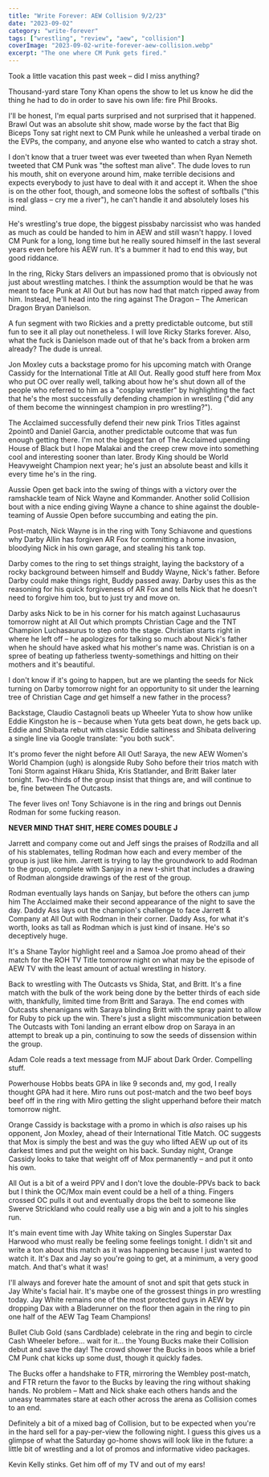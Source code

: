 ```yaml
---
title: "Write Forever: AEW Collision 9/2/23"
date: "2023-09-02"
category: "write-forever"
tags: ["wrestling", "review", "aew", "collision"]
coverImage: "2023-09-02-write-forever-aew-collision.webp"
excerpt: "The one where CM Punk gets fired."
---
```


Took a little vacation this past week – did I miss anything?

Thousand-yard stare Tony Khan opens the show to let us know he did the thing he had to do in order to save his own life: fire Phil Brooks.

I'll be honest, I'm equal parts surprised and not surprised that it happened. Brawl Out was an absolute shit show, made worse by the fact that Big Biceps Tony sat right next to CM Punk while he unleashed a verbal tirade on the EVPs, the company, and anyone else who wanted to catch a stray shot.

I don't know that a truer tweet was ever tweeted than when Ryan Nemeth tweeted that CM Punk was "the softest man alive". The dude loves to run his mouth, shit on everyone around him, make terrible decisions and expects everybody to just have to deal with it and accept it. When the shoe is on the other foot, though, and someone lobs the softest of softballs ("this is real glass – cry me a river"), he can't handle it and absolutely loses his mind.

He's wrestling's true dope, the biggest pissbaby narcissist who was handed as much as could be handed to him in AEW and still wasn't happy. I loved CM Punk for a long, long time but he really soured himself in the last several years even before his AEW run. It's a bummer it had to end this way, but good riddance.

In the ring, Ricky Stars delivers an impassioned promo that is obviously not just about wrestling matches. I think the assumption would be that he was meant to face Punk at All Out but has now had that match ripped away from him. Instead, he'll head into the ring against The Dragon – The American Dragon Bryan Danielson.

A fun segment with two Rickies and a pretty predictable outcome, but still fun to see it all play out nonetheless. I will love Ricky Starks forever. Also, what the fuck is Danielson made out of that he's back from a broken arm already? The dude is unreal.

Jon Moxley cuts a backstage promo for his upcoming match with Orange Cassidy for the International Title at All Out. Really good stuff here from Mox who put OC over really well, talking about how he's shut down all of the people who referred to him as a "cosplay wrestler" by highlighting the fact that he's the most successfully defending champion in wrestling ("did any of them become the winningest champion in pro wrestling?").

The Acclaimed successfully defend their new pink Trios Titles against 2point0 and Daniel Garcia, another predictable outcome that was fun enough getting there. I'm not the biggest fan of The Acclaimed upending House of Black but I hope Malakai and the creep crew move into something cool and interesting sooner than later. Brody King should be World Heavyweight Champion next year; he's just an absolute beast and kills it every time he's in the ring.

Aussie Open get back into the swing of things with a victory over the ramshackle team of Nick Wayne and Kommander. Another solid Collision bout with a nice ending giving Wayne a chance to shine against the double-teaming of Aussie Open before succumbing and eating the pin.

Post-match, Nick Wayne is in the ring with Tony Schiavone and questions why Darby Allin has forgiven AR Fox for committing a home invasion, bloodying Nick in his own garage, and stealing his tank top.

Darby comes to the ring to set things straight, laying the backstory of a rocky background between himself and Buddy Wayne, Nick's father. Before Darby could make things right, Buddy passed away. Darby uses this as the reasoning for his quick forgiveness of AR Fox and tells Nick that he doesn't need to forgive him too, but to just try and move on.

Darby asks Nick to be in his corner for his match against Luchasaurus tomorrow night at All Out which prompts Christian Cage and the TNT Champion Luchasaurus to step onto the stage. Christian starts right in where he left off – he apologizes for talking so much about Nick's father when he should have asked what his mother's name was. Christian is on a spree of beating up fatherless twenty-somethings and hitting on their mothers and it's beautiful.

I don't know if it's going to happen, but are we planting the seeds for Nick turning on Darby tomorrow night for an opportunity to sit under the learning tree of Christian Cage *and* get himself a new father in the process?

Backstage, Claudio Castagnoli beats up Wheeler Yuta to show how unlike Eddie Kingston he is – because when Yuta gets beat down, he gets back up. Eddie and Shibata rebut with classic Eddie saltiness and Shibata delivering a single line via Google translate: "you both suck".

It's promo fever the night before All Out! Saraya, the new AEW Women's World Champion (ugh) is alongside Ruby Soho before their trios match with Toni Storm against Hikaru Shida, Kris Statlander, and Britt Baker later tonight. Two-thirds of the group insist that things are, and will continue to be, fine between The Outcasts.

The fever lives on! Tony Schiavone is in the ring and brings out Dennis Rodman for some fucking reason.

**NEVER MIND THAT SHIT, HERE COMES DOUBLE J**

Jarrett and company come out and Jeff sings the praises of Rodzilla and all of his stablemates, telling Rodman how each and every member of the group is just like him. Jarrett is trying to lay the groundwork to add Rodman to the group, complete with Sanjay in a new t-shirt that includes a drawing of Rodman alongside drawings of the rest of the group.

Rodman eventually lays hands on Sanjay, but before the others can jump him The Acclaimed make their second appearance of the night to save the day. Daddy Ass lays out the champion's challenge to face Jarrett & Company at All Out with Rodman in their corner. Daddy Ass, for what it's worth, looks as tall as Rodman which is just kind of insane. He's so deceptively huge.

It's a Shane Taylor highlight reel and a Samoa Joe promo ahead of their match for the ROH TV Title tomorrow night on what may be the episode of AEW TV with the least amount of actual wrestling in history.

Back to wrestling with The Outcasts vs Shida, Stat, and Britt. It's a fine match with the bulk of the work being done by the better thirds of each side with, thankfully, limited time from Britt and Saraya. The end comes with Outcasts shenanigans with Saraya blinding Britt with the spray paint to allow for Ruby to pick up the win. There's just a slight miscommunication between The Outcasts with Toni landing an errant elbow drop on Saraya in an attempt to break up a pin, continuing to sow the seeds of dissension within the group.

Adam Cole reads a text message from MJF about Dark Order. Compelling stuff.

Powerhouse Hobbs beats GPA in like 9 seconds and, my god, I really thought GPA had it here. Miro runs out post-match and the two beef boys beef off in the ring with Miro getting the slight upperhand before their match tomorrow night.

Orange Cassidy is backstage with a promo in which is *also* raises up his opponent, Jon Moxley, ahead of their International Title Match. OC suggests that Mox is simply the best and was the guy who lifted AEW up out of its darkest times and put the weight on his back. Sunday night, Orange Cassidy looks to take that weight off of Mox permanently – and put it onto his own.

All Out is a bit of a weird PPV and I don't love the double-PPVs back to back but I think the OC/Mox main event could be a hell of a thing. Fingers crossed OC pulls it out and eventually drops the belt to someone like Swerve Strickland who could really use a big win and a jolt to his singles run.

It's main event time with Jay White taking on Singles Superstar Dax Harwood who must really be feeling some feelings tonight. I didn't sit and write a ton about this match as it was happening because I just wanted to watch it. It's Dax and Jay so you're going to get, at a minimum, a very good match. And that's what it was!

I'll always and forever hate the amount of snot and spit that gets stuck in Jay White's facial hair. It's maybe one of the grossest things in pro wrestling today. Jay White remains one of the most protected guys in AEW by dropping Dax with a Bladerunner on the floor then again in the ring to pin one half of the AEW Tag Team Champions!

Bullet Club Gold (sans Cardblade) celebrate in the ring and begin to circle Cash Wheeler before... wait for it... the Young Bucks make their Collision debut and save the day! The crowd shower the Bucks in boos while a brief CM Punk chat kicks up some dust, though it quickly fades.

The Bucks offer a handshake to FTR, mirroring the Wembley post-match, and FTR return the favor to the Bucks by leaving the ring without shaking hands. No problem – Matt and Nick shake each others hands and the uneasy teammates stare at each other across the arena as Collision comes to an end.

Definitely a bit of a mixed bag of Collision, but to be expected when you're in the hard sell for a pay-per-view the following night. I guess this gives us a glimpse of what the Saturday go-home shows will look like in the future: a little bit of wrestling and a lot of promos and informative video packages.

Kevin Kelly stinks. Get him off of my TV and out of my ears!